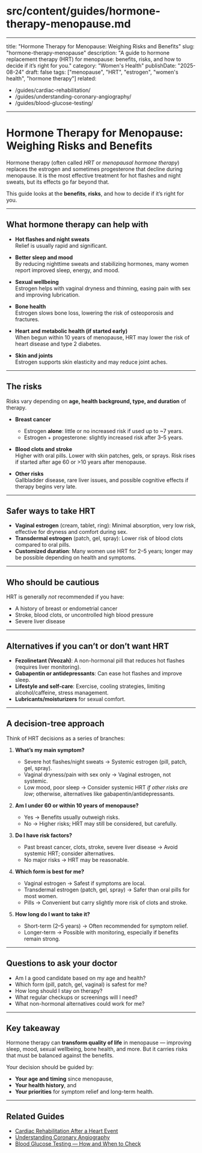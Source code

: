 # src/content/guides/hormone-therapy-menopause.md
---
title: "Hormone Therapy for Menopause: Weighing Risks and Benefits"
slug: "hormone-therapy-menopause"
description: "A guide to hormone replacement therapy (HRT) for menopause: benefits, risks, and how to decide if it’s right for you."
category: "Women's Health"
publishDate: "2025-08-24"
draft: false
tags: ["menopause", "HRT", "estrogen", "women's health", "hormone therapy"]
related:
  - /guides/cardiac-rehabilitation/
  - /guides/understanding-coronary-angiography/
  - /guides/blood-glucose-testing/
---


# Hormone Therapy for Menopause: Weighing Risks and Benefits

Hormone therapy (often called *HRT* or *menopausal hormone therapy*) replaces the estrogen and sometimes progesterone that decline during menopause. It is the most effective treatment for hot flashes and night sweats, but its effects go far beyond that.

This guide looks at the **benefits**, **risks**, and how to decide if it’s right for you.

---

## What hormone therapy can help with

- **Hot flashes and night sweats**  
  Relief is usually rapid and significant.

- **Better sleep and mood**  
  By reducing nighttime sweats and stabilizing hormones, many women report improved sleep, energy, and mood.

- **Sexual wellbeing**  
  Estrogen helps with vaginal dryness and thinning, easing pain with sex and improving lubrication.

- **Bone health**  
  Estrogen slows bone loss, lowering the risk of osteoporosis and fractures.

- **Heart and metabolic health (if started early)**  
  When begun within 10 years of menopause, HRT may lower the risk of heart disease and type 2 diabetes.

- **Skin and joints**  
  Estrogen supports skin elasticity and may reduce joint aches.

---

## The risks

Risks vary depending on **age, health background, type, and duration** of therapy.

- **Breast cancer**  
  - Estrogen **alone**: little or no increased risk if used up to ~7 years.  
  - Estrogen + progesterone: slightly increased risk after 3–5 years.

- **Blood clots and stroke**  
  Higher with oral pills. Lower with skin patches, gels, or sprays. Risk rises if started after age 60 or >10 years after menopause.

- **Other risks**  
  Gallbladder disease, rare liver issues, and possible cognitive effects if therapy begins very late.

---

## Safer ways to take HRT

- **Vaginal estrogen** (cream, tablet, ring): Minimal absorption, very low risk, effective for dryness and comfort during sex.  
- **Transdermal estrogen** (patch, gel, spray): Lower risk of blood clots compared to oral pills.  
- **Customized duration**: Many women use HRT for 2–5 years; longer may be possible depending on health and symptoms.

---

## Who should be cautious

HRT is generally *not* recommended if you have:
- A history of breast or endometrial cancer  
- Stroke, blood clots, or uncontrolled high blood pressure  
- Severe liver disease  

---

## Alternatives if you can’t or don’t want HRT

- **Fezolinetant (Veozah)**: A non-hormonal pill that reduces hot flashes (requires liver monitoring).  
- **Gabapentin or antidepressants**: Can ease hot flashes and improve sleep.  
- **Lifestyle and self-care**: Exercise, cooling strategies, limiting alcohol/caffeine, stress management.  
- **Lubricants/moisturizers** for sexual comfort.

---

## A decision-tree approach

Think of HRT decisions as a series of branches:

1. **What’s my main symptom?**
   - Severe hot flashes/night sweats → Systemic estrogen (pill, patch, gel, spray).  
   - Vaginal dryness/pain with sex only → Vaginal estrogen, not systemic.  
   - Low mood, poor sleep → Consider systemic HRT *if other risks are low*; otherwise, alternatives like gabapentin/antidepressants.  

2. **Am I under 60 or within 10 years of menopause?**
   - Yes → Benefits usually outweigh risks.  
   - No → Higher risks; HRT may still be considered, but carefully.  

3. **Do I have risk factors?**
   - Past breast cancer, clots, stroke, severe liver disease → Avoid systemic HRT; consider alternatives.  
   - No major risks → HRT may be reasonable.  

4. **Which form is best for me?**
   - Vaginal estrogen → Safest if symptoms are local.  
   - Transdermal estrogen (patch, gel, spray) → Safer than oral pills for most women.  
   - Pills → Convenient but carry slightly more risk of clots and stroke.  

5. **How long do I want to take it?**
   - Short-term (2–5 years) → Often recommended for symptom relief.  
   - Longer-term → Possible with monitoring, especially if benefits remain strong.  

---

## Questions to ask your doctor

- Am I a good candidate based on my age and health?  
- Which form (pill, patch, gel, vaginal) is safest for me?  
- How long should I stay on therapy?  
- What regular checkups or screenings will I need?  
- What non-hormonal alternatives could work for me?

---

## Key takeaway

Hormone therapy can **transform quality of life** in menopause — improving sleep, mood, sexual wellbeing, bone health, and more. But it carries risks that must be balanced against the benefits.  

Your decision should be guided by:  
- **Your age and timing** since menopause,  
- **Your health history**, and  
- **Your priorities** for symptom relief and long-term health.

---

## Related Guides

- [Cardiac Rehabilitation After a Heart Event](/guides/cardiac-rehabilitation/)  
- [Understanding Coronary Angiography](/guides/understanding-coronary-angiography/)  
- [Blood Glucose Testing — How and When to Check](/guides/blood-glucose-testing/)  
